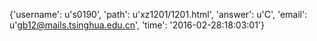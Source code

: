 {'username': u's0190', 'path': u'xz1201/1201.html', 'answer': u'C', 'email': u'gb12@mails.tsinghua.edu.cn', 'time': '2016-02-28:18:03:01'}